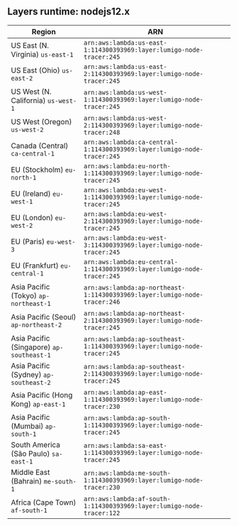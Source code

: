 Layers runtime: nodejs12.x
----
| Region | ARN |
| --- | --- |
|US East (N. Virginia)  `us-east-1`|`arn:aws:lambda:us-east-1:114300393969:layer:lumigo-node-tracer:245`|
|US East (Ohio)  `us-east-2`|`arn:aws:lambda:us-east-2:114300393969:layer:lumigo-node-tracer:245`|
|US West (N. California)  `us-west-1`|`arn:aws:lambda:us-west-1:114300393969:layer:lumigo-node-tracer:245`|
|US West (Oregon)  `us-west-2`|`arn:aws:lambda:us-west-2:114300393969:layer:lumigo-node-tracer:248`|
|Canada (Central)  `ca-central-1`|`arn:aws:lambda:ca-central-1:114300393969:layer:lumigo-node-tracer:245`|
|EU (Stockholm)  `eu-north-1`|`arn:aws:lambda:eu-north-1:114300393969:layer:lumigo-node-tracer:245`|
|EU (Ireland)  `eu-west-1`|`arn:aws:lambda:eu-west-1:114300393969:layer:lumigo-node-tracer:245`|
|EU (London)  `eu-west-2`|`arn:aws:lambda:eu-west-2:114300393969:layer:lumigo-node-tracer:245`|
|EU (Paris)  `eu-west-3`|`arn:aws:lambda:eu-west-3:114300393969:layer:lumigo-node-tracer:245`|
|EU (Frankfurt)  `eu-central-1`|`arn:aws:lambda:eu-central-1:114300393969:layer:lumigo-node-tracer:245`|
|Asia Pacific (Tokyo)  `ap-northeast-1`|`arn:aws:lambda:ap-northeast-1:114300393969:layer:lumigo-node-tracer:246`|
|Asia Pacific (Seoul)  `ap-northeast-2`|`arn:aws:lambda:ap-northeast-2:114300393969:layer:lumigo-node-tracer:245`|
|Asia Pacific (Singapore)  `ap-southeast-1`|`arn:aws:lambda:ap-southeast-1:114300393969:layer:lumigo-node-tracer:245`|
|Asia Pacific (Sydney)  `ap-southeast-2`|`arn:aws:lambda:ap-southeast-2:114300393969:layer:lumigo-node-tracer:245`|
|Asia Pacific (Hong Kong)  `ap-east-1`|`arn:aws:lambda:ap-east-1:114300393969:layer:lumigo-node-tracer:230`|
|Asia Pacific (Mumbai)  `ap-south-1`|`arn:aws:lambda:ap-south-1:114300393969:layer:lumigo-node-tracer:245`|
|South America (São Paulo)  `sa-east-1`|`arn:aws:lambda:sa-east-1:114300393969:layer:lumigo-node-tracer:245`|
|Middle East (Bahrain)  `me-south-1`|`arn:aws:lambda:me-south-1:114300393969:layer:lumigo-node-tracer:230`|
|Africa (Cape Town)  `af-south-1`|`arn:aws:lambda:af-south-1:114300393969:layer:lumigo-node-tracer:122`|
